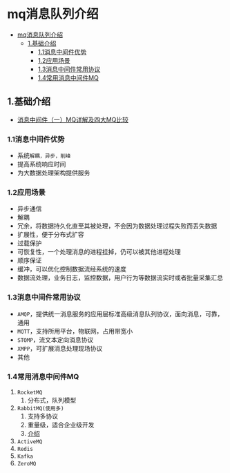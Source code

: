 # mq消息队列介绍

<!-- TOC -->

- [mq消息队列介绍](#mq消息队列介绍)
    - [1.基础介绍](#1基础介绍)
        - [1.1消息中间件优势](#11消息中间件优势)
        - [1.2应用场景](#12应用场景)
        - [1.3消息中间件常用协议](#13消息中间件常用协议)
        - [1.4常用消息中间件MQ](#14常用消息中间件mq)

<!-- /TOC -->

## 1.基础介绍

- [消息中间件（一）MQ详解及四大MQ比较](https://blog.csdn.net/wqc19920906/article/details/82193316)

### 1.1消息中间件优势

- 系统`解耦，异步，削峰`
- 提高系统响应时间
- 为大数据处理架构提供服务

### 1.2应用场景

- 异步通信
- 解耦
- 冗余，将数据持久化直至其被处理，不会因为数据处理过程失败而丢失数据
- 扩展性，便于分布式扩容
- 过载保护
- 可恢复性，一个处理消息的进程挂掉，仍可以被其他进程处理
- 顺序保证
- 缓冲，可以优化控制数据流经系统的速度
- 数据流处理，业务日志，监控数据，用户行为等数据流实时或者批量采集汇总

### 1.3消息中间件常用协议

- `AMQP`，提供统一消息服务的应用层标准高级消息队列协议，面向消息，可靠，通用
- `MQTT`，支持所用平台，物联网，占用带宽小
- `STOMP`，流文本定向消息协议
- `XMPP`，可扩展消息处理现场协议
- 其他

### 1.4常用消息中间件MQ

1. `RocketMQ`
   1. 分布式，队列模型
2. `RabbitMQ(使用多)`
   1. 支持多协议
   2. 重量级，适合企业级开发
   3. [介绍](./rabbitmq_introduction.md)
3. `ActiveMQ`
4. `Redis`
5. `Kafka`
6. `ZeroMQ`
